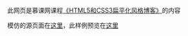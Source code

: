 
此网页是慕课网课程[《HTML5和CSS3扁平化风格博客》](https://www.imooc.com/learn/445)的内容

模仿的源页面在[这里](https://html5up.net/spectral)，此样例预览在[这里](https://rawgit.com/DukeLuo/Sand/master/webPage01/index.html)
